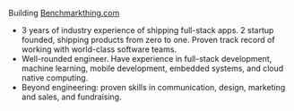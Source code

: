 Building [Benchmarkthing.com](https://www.benchmarkthing.com/)  
- 3 years of industry experience of shipping full-stack apps. 2 startup founded, shipping products from zero to one. Proven track record of working with world-class software teams. 
- Well-rounded engineer. Have experience in full-stack development, machine learning, mobile development, embedded systems, and cloud native computing. 
- Beyond engineering: proven skills in communication, design, marketing and sales, and fundraising.
